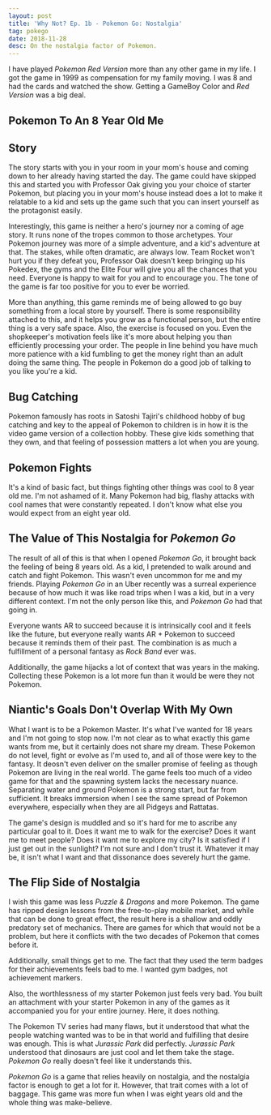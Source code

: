 ```yaml
---
layout: post
title: 'Why Not? Ep. 1b - Pokemon Go: Nostalgia'
tag: pokego
date: 2018-11-28
desc: On the nostalgia factor of Pokemon.
---
```



I have played *Pokemon Red Version* more than any other game in my life. I got the game in 1999 as compensation for my family moving. I was 8 and had the cards and watched the show. Getting a GameBoy Color and *Red Version* was a big deal.

## Pokemon To An 8 Year Old Me
## Story

The story starts with you in your room in your mom's house and coming down to her already having started the day. The game could have skipped this and started you with Professor Oak giving you your choice of starter Pokemon, but placing you in your mom's house instead does a lot to make it relatable to a kid and sets up the game such that you can insert yourself as the protagonist easily.


Interestingly, this game is neither a hero's journey nor a coming of age story. It runs none of the tropes common to those archetypes. Your Pokemon journey was more of a simple adventure, and a kid's adventure at that. The stakes, while often dramatic, are always low. Team Rocket won't hurt you if they defeat you, Professor Oak doesn't keep bringing up his Pokedex, the gyms and the Elite Four will give you all the chances that you need. Everyone is happy to wait for you and to encourage you. The tone of the game is far too positive for you to ever be worried.


More than anything, this game reminds me of being allowed to go buy something from a local store by yourself. There is some responsibility attached to this, and it helps you grow as a functional person, but the entire thing is a very safe space. Also, the exercise is focused on you. Even the shopkeeper's motivation feels like it's more about helping you than efficiently processing your order. The people in line behind you have much more patience with a kid fumbling to get the money right than an adult doing the same thing. The people in Pokemon do a good job of talking to you like you're a kid.

## Bug Catching

Pokemon famously has roots in Satoshi Tajiri's childhood hobby of bug catching and key to the appeal of Pokemon to children is in how it is the video game version of a collection hobby. These give kids something that they own, and that feeling of possession matters a lot when you are young.

## Pokemon Fights

It's a kind of basic fact, but things fighting other things was cool to 8 year old me. I'm not ashamed of it. Many Pokemon had big, flashy attacks with cool names that were constantly repeated. I don't know what else you would expect from an eight year old.

## The Value of This Nostalgia for *Pokemon Go*

The result of all of this is that when I opened *Pokemon Go*, it brought back the feeling of being 8 years old. As a kid, I pretended to walk around and catch and fight Pokemon. This wasn't even uncommon for me and my friends. Playing *Pokemon Go* in an Uber recently was a surreal experience because of how much it was like road trips when I was a kid, but in a very different context. I'm not the only person like this, and *Pokemon Go* had that going in.


Everyone wants AR to succeed because it is intrinsically cool and it feels like the future, but everyone really wants AR + Pokemon to succeed because it reminds them of their past. The combination is as much a fulfillment of a personal fantasy as *Rock Band* ever was.


Additionally, the game hijacks a lot of context that was years in the making. Collecting these Pokemon is a lot more fun than it would be were they not Pokemon.

## Niantic's Goals Don't Overlap With My Own

What I want is to be a Pokemon Master. It's what I've wanted for 18 years and I'm not going to stop now. I'm not clear as to what exactly this game wants from me, but it certainly does not share my dream. These Pokemon do not level, fight or evolve as I'm used to, and all of those were key to the fantasy. It deosn't even deliver on the smaller promise of feeling as though Pokemon are living in the real world. The game feels too much of a video game for that and the spawning system lacks the necessary nuance. Separating water and ground Pokemon is a strong start, but far from sufficient. It breaks immersion when I see the same spread of Pokemon everywhere, especially when they are all Pidgeys and Rattatas.


The game's design is muddled and so it's hard for me to ascribe any particular goal to it. Does it want me to walk for the exercise? Does it want me to meet people? Does it want me to explore my city? Is it satisfied if I just get out in the sunlight? I'm not sure and I don't trust it. Whatever it may be, it isn't what I want and that dissonance does severely hurt the game.

## The Flip Side of Nostalgia

I wish this game was less *Puzzle & Dragons* and more Pokemon. The game has ripped design lessons from the free-to-play mobile market, and while that can be done to great effect, the result here is a shallow and oddly predatory set of mechanics. There are games for which that would not be a problem, but here it conflicts with the two decades of Pokemon that comes before it.


Additionally, small things get to me. The fact that they used the term badges for their achievements feels bad to me. I wanted gym badges, not achievement markers.


Also, the worthlessness of my starter Pokemon just feels very bad. You built an attachment with your starter Pokemon in any of the games as it accompanied you for your entire journey. Here, it does nothing.


The Pokemon TV series had many flaws, but it understood that what the people watching wanted was to be in that world and fulfilling that desire was enough. This is what *Jurassic Park* did perfectly. *Jurassic Park* understood that dinosaurs are just cool and let them take the stage. *Pokemon Go* really doesn't feel like it understands this.


*Pokemon Go* is a game that relies heavily on nostalgia, and the nostalgia factor is enough to get a lot for it. However, that trait comes with a lot of baggage. This game was more fun when I was eight years old and the whole thing was make-believe.

